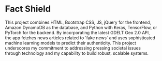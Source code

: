 # Fact Shield
This project combines HTML, Bootstrap CSS, JS, jQuery for the frontend, Amazon DynamoDB as the database, and Python with Keras, TensorFlow, or PyTorch for the backend. By incorporating the latest GDELT Geo 2.0 API, the app fetches news articles related to 'fake news' and uses sophisticated machine learning models to predict their authenticity. This project underscores my commitment to addressing pressing societal issues through technology and my capability to build robust, scalable systems.

